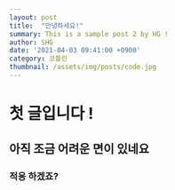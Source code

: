 ```yaml
---
layout: post
title:  "안녕하세요!"
summary: This is a sample post 2 by HG !
author: SHG
date: '2021-04-03 09:41:00 +0900'
category: 코틀린
thumbnail: /assets/img/posts/code.jpg
---
```

# 첫 글입니다 !

## 아직 조금 어려운 면이 있네요 

### 적응 하겠죠?
